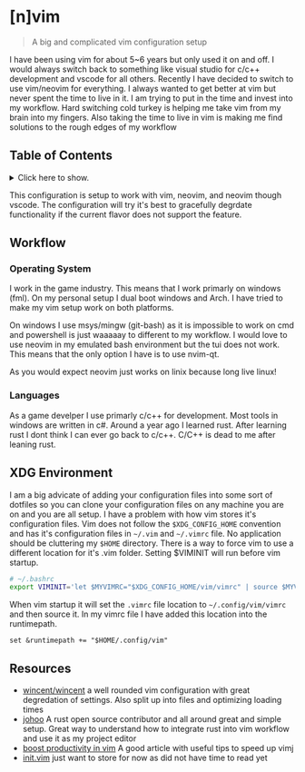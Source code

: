 # [n]vim

> A big and complicated vim configuration setup

I have been using vim for about 5~6 years but only used it on and off. I would always switch back to something like
visual studio for c/c++ development and vscode for all others. Recently I have decided to switch to use vim/neovim for
everything. I always wanted to get better at vim but never spent the time to live in it. I am trying to put in the time
and invest into my workflow. Hard switching cold turkey is helping me take vim from my brain into my fingers. Also
taking the time to live in vim is making me find solutions to the rough edges of my workflow

## Table of Contents

<details>
<summary>Click here to show.</summary>

<!-- BEGIN-MARKDOWN-TOC -->

- [Workflow](#workflow)
    - [Operating System](#operating-system)
    - [Languages](#languages)
- [XDG Environment](#xdg-environment)
- [Resources](#resources)

<!-- END-MARKDOWN-TOC -->

</details>

This configuration is setup to work with vim, neovim, and neovim though vscode.
The configuration will try it's best to gracefully degrdate functionality if
the current flavor does not support the feature.

## Workflow

### Operating System

I work in the game industry. This means that I work primarly on windows (fml). On my personal setup I dual boot windows
and Arch. I have tried to make my vim setup work on both platforms.

On windows I use msys/mingw (git-bash) as it is impossible to work on cmd and powershell is just waaaaay to different
to my workflow. I would love to use neovim in my emulated bash environment but the tui does not work. This means that
the only option I have is to use nvim-qt.

As you would expect neovim just works on linix because long live linux!

### Languages

As a game develper I use primarly c/c++ for development. Most tools in windows are written in c#. Around a year ago I
learned rust. After learning rust I dont think I can ever go back to c/c++. C/C++ is dead to me after leaning rust.

## XDG Environment

I am a big advicate of adding your configuration files into some sort of dotfiles so you can clone your configuration
files on any machine you are on and you are all setup. I have a problem with how vim stores it's configuration files.
Vim does not follow the `$XDG_CONFIG_HOME` convention and has it's configuration files in `~/.vim` and `~/.vimrc` file. No
application should be cluttering my `$HOME` directory. There is a way to force vim to use a different location for it's
.vim folder. Setting $VIMINIT will run before vim startup.

```bash
# ~/.bashrc
export VIMINIT='let $MYVIMRC="$XDG_CONFIG_HOME/vim/vimrc" | source $MYVIMRC'
```

When vim startup it will set the `.vimrc` file location to `~/.config/vim/vimrc` and then source it. In my vimrc file I have
added this location into the runtimepath.

```vim
set &runtimepath += "$HOME/.config/vim"
```

## Resources

- [wincent/wincent](https://github.com/wincent/wincent/tree/master/roles/dotfiles/files/.vim) a well rounded vim
    configuration with great degredation of settings. Also split up into files and optimizing loading times
- [johoo](https://github.com/jonhoo/configs) A rust open source contributor and all around great and simple setup. Great
    way to understand how to integrate rust into vim workflow and use it as my project editor
- [boost productivity in vim](https://sheerun.net/2014/03/21/how-to-boost-your-vim-productivity/) A good article with
    useful tips to speed up vimj
- [init.vim](https://github.com/fannheyward/init.vim/blob/master/init.vim) just want to store for
    now as did not have time to read yet

